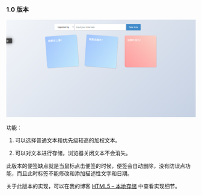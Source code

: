 ### 1.0 版本

![image](https://github.com/hwaphon/Html5LocalStorage/blob/master/main.png)

功能：

1. 可以选择普通文本和优先级较高的加权文本。

2. 可以对文本进行存储，浏览器关闭文本不会消失。

此版本的便签缺点就是当鼠标点击便签的时候，便签会自动删除，没有防误点功能，而且此时标签不能修改和添加描述性文字和日期。

关于此版本的实现，可以在我的博客 [HTML5 – 本地存储](http://hwaphon.site/?p=170) 中查看实现细节。